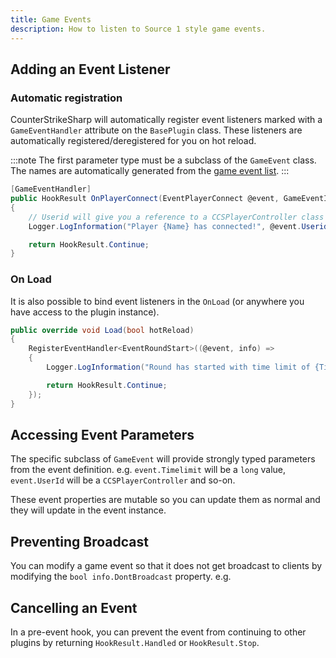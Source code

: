 ```yaml
---
title: Game Events
description: How to listen to Source 1 style game events.
---
```


## Adding an Event Listener

### Automatic registration

CounterStrikeSharp will automatically register event listeners marked with a `GameEventHandler` attribute on the `BasePlugin` class. These listeners are automatically registered/deregistered for you on hot reload.

:::note
The first parameter type must be a subclass of the `GameEvent` class. The names are automatically generated from the [game event list](https://cs2.poggu.me/dumped-data/game-events).
:::

```csharp
[GameEventHandler]
public HookResult OnPlayerConnect(EventPlayerConnect @event, GameEventInfo info)
{
    // Userid will give you a reference to a CCSPlayerController class
    Logger.LogInformation("Player {Name} has connected!", @event.Userid.PlayerName);

    return HookResult.Continue;
}
```

### On Load

It is also possible to bind event listeners in the `OnLoad` (or anywhere you have access to the plugin instance).

```csharp
public override void Load(bool hotReload)
{
    RegisterEventHandler<EventRoundStart>((@event, info) =>
    {
        Logger.LogInformation("Round has started with time limit of {Timelimit}", @event.Timelimit);

        return HookResult.Continue;
    });
}
```

## Accessing Event Parameters

The specific subclass of `GameEvent` will provide strongly typed parameters from the event definition. e.g. `event.Timelimit` will be a `long` value, `event.UserId` will be a `CCSPlayerController` and so-on.

These event properties are mutable so you can update them as normal and they will update in the event instance.

## Preventing Broadcast

You can modify a game event so that it does not get broadcast to clients by modifying the `bool info.DontBroadcast` property. e.g.

## Cancelling an Event

In a pre-event hook, you can prevent the event from continuing to other plugins by returning `HookResult.Handled` or `HookResult.Stop`.

